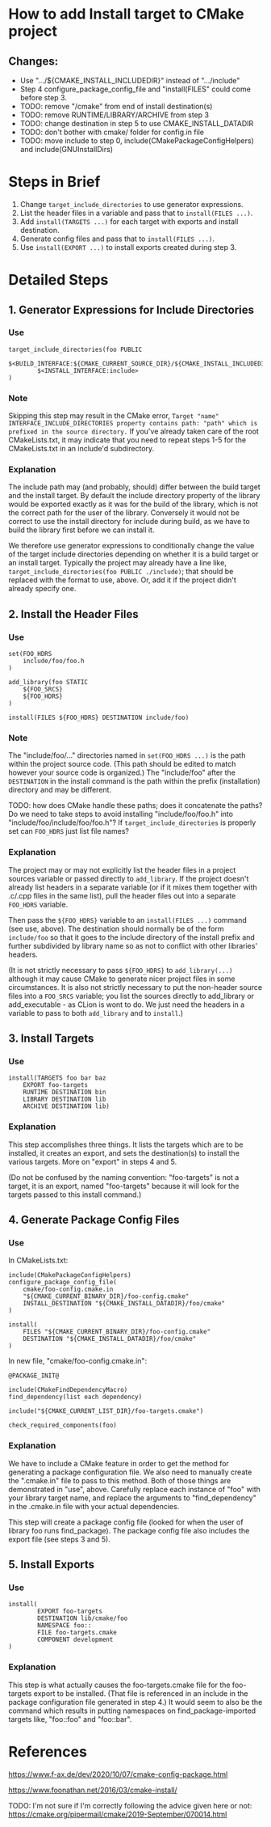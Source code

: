 # How to add Install target to CMake project

## Changes:

+ Use ".../${CMAKE_INSTALL_INCLUDEDIR}" instead of ".../include"
+ Step 4 configure_package_config_file and "install(FILES" could come before step 3.
+ TODO: remove "/cmake" from end of install destination(s)
+ TODO: remove RUNTIME/LIBRARY/ARCHIVE from step 3
+ TODO: change destination in step 5 to use CMAKE_INSTALL_DATADIR
+ TODO: don't bother with cmake/ folder for config.in file
+ TODO: move include to step 0, include(CMakePackageConfigHelpers) and include(GNUInstallDirs)

# Steps in Brief

1. Change `target_include_directories` to use generator expressions.
2. List the header files in a variable and pass that to `install(FILES ...)`.
3. Add `install(TARGETS ...)` for each target with exports and install destination.
4. Generate config files and pass that to `install(FILES ...)`.
5. Use `install(EXPORT ...)` to install exports created during step 3.

# Detailed Steps

## 1. Generator Expressions for Include Directories

### Use

```
target_include_directories(foo PUBLIC
		$<BUILD_INTERFACE:${CMAKE_CURRENT_SOURCE_DIR}/${CMAKE_INSTALL_INCLUDEDIR}>
		$<INSTALL_INTERFACE:include>
)
```

### Note

Skipping this step may result in the CMake error, `Target "name" INTERFACE_INCLUDE_DIRECTORIES property contains path: "path" which is prefixed in the source directory.`  If you've already taken care of the root CMakeLists.txt, it may indicate that you need to repeat steps 1-5 for the CMakeLists.txt in an include'd subdirectory.

### Explanation

The include path may (and probably, should) differ between the build target and the install target.  By default the include directory property of the library would be exported exactly as it was for the build of the library, which is not the correct path for the user of the library.  Conversely it would not be correct to use the install directory for include during build, as we have to build the library first before we can install it.

We therefore use generator expressions to conditionally change the value of  the target include directories depending on whether it is a build target or an install target. Typically the project may already have a line like, `target_include_directories(foo PUBLIC ./include)`; that should be replaced with the format to use, above.  Or, add it if the project didn't already specify one.

## 2. Install the Header Files

### Use

```
set(FOO_HDRS
	include/foo/foo.h
)

add_library(foo STATIC
	${FOO_SRCS}
	${FOO_HDRS}
)

install(FILES ${FOO_HDRS} DESTINATION include/foo)
```

### Note

The "include/foo/..." directories named in `set(FOO_HDRS ...)` is the path within the project source code.  (This path should be edited to match however your source code is organized.)  The "include/foo" after the `DESTINATION` in the install command is the path within the prefix (installation) directory and may be different.

TODO: how does CMake handle these paths; does it concatenate the paths?  Do we need to take steps to avoid installing "include/foo/foo.h" into "include/foo/include/foo/foo.h"?  If `target_include_directories` is properly set can `FOO_HDRS` just list file names?

### Explanation

The project may or may not explicitly list the header files in a project sources variable or passed directly to `add_library`.  If the project doesn't already list headers in a separate variable (or if it mixes them together with .c/.cpp files in the same list), pull the header files out into a separate `FOO_HDRS` variable.

Then pass the `${FOO_HDRS}` variable to an `install(FILES ...)` command (see use, above).  The destination should normally be of the form `include/foo` so that it goes to the include directory of the install prefix and further subdivided by library name so as not to conflict with other libraries' headers.

(It is not strictly necessary to pass `${FOO_HDRS}` to `add_library(...)` although it may cause CMake to generate nicer project files in some circumstances.  It is also not strictly necessary to put the non-header source files into a `FOO_SRCS` variable; you list the sources directly to add_library or add_executable - as CLion is wont to do.  We just need the headers in a variable to pass to both `add_library` and to `install`.)

## 3. Install Targets

### Use
```
install(TARGETS foo bar baz
    EXPORT foo-targets
    RUNTIME DESTINATION bin
    LIBRARY DESTINATION lib
    ARCHIVE DESTINATION lib)
```

### Explanation

This step accomplishes three things.  It lists the targets which are to be installed, it creates an export, and sets the destination(s) to install the various targets.  More on "export" in steps 4 and 5.

(Do not be confused by the naming convention: "foo-targets" is not a target, it is an export, named "foo-targets" because it will look for the targets passed to this install command.)

## 4. Generate Package Config Files

### Use

In CMakeLists.txt:

```
include(CMakePackageConfigHelpers)
configure_package_config_file(
    cmake/foo-config.cmake.in
    "${CMAKE_CURRENT_BINARY_DIR}/foo-config.cmake"
    INSTALL_DESTINATION "${CMAKE_INSTALL_DATADIR}/foo/cmake"
)

install(
    FILES "${CMAKE_CURRENT_BINARY_DIR}/foo-config.cmake"
    DESTINATION "${CMAKE_INSTALL_DATADIR}/foo/cmake"
)
```

In new file, "cmake/foo-config.cmake.in":

```
@PACKAGE_INIT@

include(CMakeFindDependencyMacro)
find_dependency(list each dependency)

include("${CMAKE_CURRENT_LIST_DIR}/foo-targets.cmake")

check_required_components(foo)
```

### Explanation

We have to include a CMake feature in order to get the method for generating a package configuration file.  We also need to manually create the ".cmake.in" file to pass to this method.  Both of those things are demonstrated in "use", above.  Carefully replace each instance of "foo" with your library target name, and replace the arguments to "find_dependency" in the .cmake.in file with your actual dependencies.

This step will create a package config file (looked for when the user of library foo runs find_package).  The package config file also includes the export file (see steps 3 and 5).

## 5. Install Exports

### Use
```
install(
		EXPORT foo-targets
		DESTINATION lib/cmake/foo
		NAMESPACE foo::
		FILE foo-targets.cmake
		COMPONENT development
)
```

### Explanation

This step is what actually causes the foo-targets.cmake file for the foo-targets export to be installed.  (That file is referenced in an include in the package configuration file generated in step 4.)  It would seem to also be the command which results in putting namespaces on find_package-imported targets like, "foo::foo" and "foo::bar".

# References

https://www.f-ax.de/dev/2020/10/07/cmake-config-package.html

https://www.foonathan.net/2016/03/cmake-install/

TODO: I'm not sure if I'm correctly following the advice given here or not:
https://cmake.org/pipermail/cmake/2019-September/070014.html
